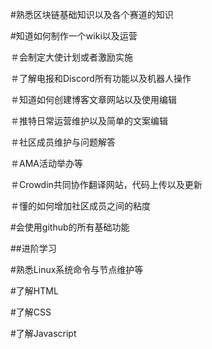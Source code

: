 #熟悉区块链基础知识以及各个赛道的知识

#知道如何制作一个wiki以及运营

＃会制定大使计划或者激励实施

＃了解电报和Discord所有功能以及机器人操作

＃知道如何创建博客文章网站以及使用编辑

＃推特日常运营维护以及简单的文案编辑

＃社区成员维护与问题解答

＃AMA活动举办等

＃Crowdin共同协作翻译网站，代码上传以及更新

＃懂的如何增加社区成员之间的粘度

#会使用github的所有基础功能

##进阶学习

#熟悉Linux系统命令与节点维护等

#了解HTML

#了解CSS

#了解Javascript
